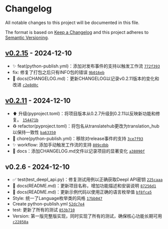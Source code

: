 # Changelog

All notable changes to this project will be documented in this file.

The format is based on [Keep a Changelog](https://keepachangelog.com/en/1.0.0/)
and this project adheres to [Semantic Versioning](https://semver.org/spec/v2.0.0.html).

## [v0.2.15](https://github.com/271374667/translatehub/compare/v0.2.11...v0.2.15) - 2024-12-10

- ✨ feat(python-publish.yml)：添加对发布事件的支持以触发工作流 [`772f393`](https://github.com/271374667/translatehub/commit/772f393364e022955d302bd756b119955f8b4be5)
- fix: 修复了打包之后只有INFO包的错误 [`9b016eb`](https://github.com/271374667/translatehub/commit/9b016eb3f1b7d68524358879532a990923b91108)
- 📝 docs(CHANGELOG.md)：更新CHANGELOG以记录v0.2.11版本的变化和改进 [`c2e8d0c`](https://github.com/271374667/translatehub/commit/c2e8d0c8360d7e3767df6d497bce5639c8d165f0)

## [v0.2.11](https://github.com/271374667/translatehub/compare/v0.2.6...v0.2.11) - 2024-12-10

- ⬆️ 升级(pyproject.toml)：将项目版本从0.2.7升级到0.2.11以反映新功能和修复。 [`154471b`](https://github.com/271374667/translatehub/commit/154471b4804a783147cac807065599e3e80472fd)
- ♻️ refactor(pyproject.toml)：将包名从translatehub更改为translation_hub以保持一致性 [`ba63350`](https://github.com/271374667/translatehub/commit/ba6335084e5929494c4ffd1ed32f4f835dc33e2a)
- 🔧 chore(python-publish.yml)：移除对release事件的支持 [`3ce7f93`](https://github.com/271374667/translatehub/commit/3ce7f93851b76ca6450af3abb49beca1813603c4)
- ✨ workflow: 添加手动触发工作流的支持 [`809cdbb`](https://github.com/271374667/translatehub/commit/809cdbb5e5255fc3478422ad6edc17237ea95255)
- 📝 docs：添加CHANGELOG.md文件以记录项目的显著变化 [`a38090f`](https://github.com/271374667/translatehub/commit/a38090f090a8876fba0bbf959703e58d79e58b95)

## v0.2.6 - 2024-12-10

- ✅ test(test_deepl_api.py)：修复测试用例以正确获取Deepl API密钥 [`225caaa`](https://github.com/271374667/translatehub/commit/225caaa9de6c53f705b94e75222e89e5bc23c070)
- 📝 docs(README.md)：更新项目名称，增加功能描述和安装说明 [`87256d1`](https://github.com/271374667/translatehub/commit/87256d1b1a3754e2fe21b78e1519fa36c103a4c3)
- 📝 docs(README.md)：更新示例代码以使用正确的语言枚举值 [`bf8fca5`](https://github.com/271374667/translatehub/commit/bf8fca5221c25bac05d93250b3b155224d3e48ff)
- Style: 统一了Language枚举类的风格 [`17bb047`](https://github.com/271374667/translatehub/commit/17bb047f0581ef30dfb39192a7955c6360493f0e)
- Create python-publish.yml [`52dc7e4`](https://github.com/271374667/translatehub/commit/52dc7e4d2b8e1514f682ae5a8d202a0ff3f84017)
- test: 更新了所有的测试 [`853b710`](https://github.com/271374667/translatehub/commit/853b710c079089100c797b3c76fb6cb13f554248)
- Version: 第一版完整版实现，同时实现了所有的测试，确保核心功能长期可用 [`c22858a`](https://github.com/271374667/translatehub/commit/c22858adf830a5726a53b06eaba97ba97b29bb34)
